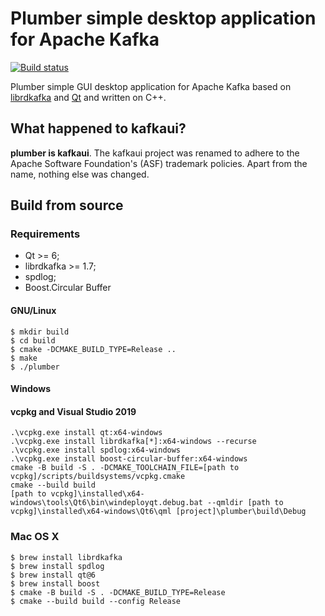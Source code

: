 # Plumber simple desktop application for Apache Kafka
[![Build status](https://ci.appveyor.com/api/projects/status/pac8rdg2cq55fkpj/branch/main?svg=true)](https://ci.appveyor.com/project/RPG-18/plumber/branch/main)

Plumber simple GUI desktop application for Apache Kafka based on [librdkafka](https://github.com/edenhill/librdkafka) and
[Qt](https://www.qt.io/) and written on C++.

## What happened to kafkaui?

**plumber is kafkaui**. The kafkaui project was renamed to adhere to the Apache Software Foundation's (ASF) trademark policies.
Apart from the name, nothing else was changed.

## Build from source

### Requirements

* Qt >= 6;
* librdkafka >= 1.7;
* spdlog;
* Boost.Circular Buffer

#### GNU/Linux

    $ mkdir build
    $ cd build
    $ cmake -DCMAKE_BUILD_TYPE=Release ..
    $ make
    $ ./plumber


#### Windows

#### vcpkg and Visual Studio 2019

    .\vcpkg.exe install qt:x64-windows
    .\vcpkg.exe install librdkafka[*]:x64-windows --recurse
    .\vcpkg.exe install spdlog:x64-windows
    .\vcpkg.exe install boost-circular-buffer:x64-windows
    cmake -B build -S . -DCMAKE_TOOLCHAIN_FILE=[path to vcpkg]/scripts/buildsystems/vcpkg.cmake
    cmake --build build
    [path to vcpkg]\installed\x64-windows\tools\Qt6\bin\windeployqt.debug.bat --qmldir [path to vcpkg]\installed\x64-windows\Qt6\qml [project]\plumber\build\Debug

### Mac OS X
    
    $ brew install librdkafka
    $ brew install spdlog
    $ brew install qt@6
    $ brew install boost
    $ cmake -B build -S . -DCMAKE_BUILD_TYPE=Release
    $ cmake --build build --config Release

